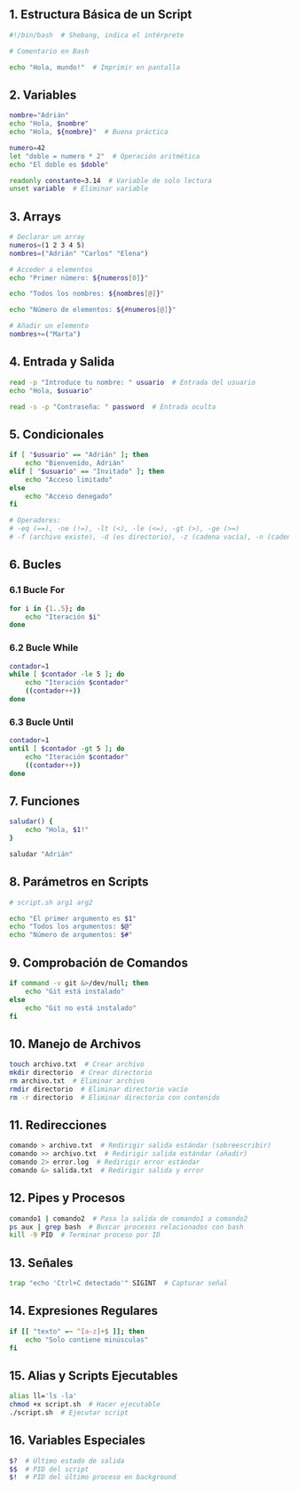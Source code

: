 ## 1. Estructura Básica de un Script

```bash
#!/bin/bash  # Shebang, indica el intérprete

# Comentario en Bash

echo "Hola, mundo!"  # Imprimir en pantalla
```

## 2. Variables

```bash
nombre="Adrián"
echo "Hola, $nombre"
echo "Hola, ${nombre}"  # Buena práctica

numero=42
let "doble = numero * 2"  # Operación aritmética
echo "El doble es $doble"

readonly constante=3.14  # Variable de solo lectura
unset variable  # Eliminar variable
```

## 3. Arrays

```bash
# Declarar un array
numeros=(1 2 3 4 5)
nombres=("Adrián" "Carlos" "Elena")

# Acceder a elementos
echo "Primer número: ${numeros[0]}"

echo "Todos los nombres: ${nombres[@]}"

echo "Número de elementos: ${#numeros[@]}"

# Añadir un elemento
nombres+=("Marta")
```

## 4. Entrada y Salida

```bash
read -p "Introduce tu nombre: " usuario  # Entrada del usuario
echo "Hola, $usuario"

read -s -p "Contraseña: " password  # Entrada oculta
```

## 5. Condicionales

```bash
if [ "$usuario" == "Adrián" ]; then
    echo "Bienvenido, Adrián"
elif [ "$usuario" == "Invitado" ]; then
    echo "Acceso limitado"
else
    echo "Acceso denegado"
fi

# Operadores:
# -eq (==), -ne (!=), -lt (<), -le (<=), -gt (>), -ge (>=)
# -f (archivo existe), -d (es directorio), -z (cadena vacía), -n (cadena no vacía)
```

## 6. Bucles

### 6.1 Bucle For

```bash
for i in {1..5}; do
    echo "Iteración $i"
done
```

### 6.2 Bucle While

```bash
contador=1
while [ $contador -le 5 ]; do
    echo "Iteración $contador"
    ((contador++))
done
```

### 6.3 Bucle Until

```bash
contador=1
until [ $contador -gt 5 ]; do
    echo "Iteración $contador"
    ((contador++))
done
```

## 7. Funciones

```bash
saludar() {
    echo "Hola, $1!"
}

saludar "Adrián"
```

## 8. Parámetros en Scripts

```bash
# script.sh arg1 arg2

echo "El primer argumento es $1"
echo "Todos los argumentos: $@"
echo "Número de argumentos: $#"
```

## 9. Comprobación de Comandos

```bash
if command -v git &>/dev/null; then
    echo "Git está instalado"
else
    echo "Git no está instalado"
fi
```

## 10. Manejo de Archivos

```bash
touch archivo.txt  # Crear archivo
mkdir directorio  # Crear directorio
rm archivo.txt  # Eliminar archivo
rmdir directorio  # Eliminar directorio vacío
rm -r directorio  # Eliminar directorio con contenido
```

## 11. Redirecciones

```bash
comando > archivo.txt  # Redirigir salida estándar (sobreescribir)
comando >> archivo.txt  # Redirigir salida estándar (añadir)
comando 2> error.log  # Redirigir error estándar
comando &> salida.txt  # Redirigir salida y error
```

## 12. Pipes y Procesos

```bash
comando1 | comando2  # Pasa la salida de comando1 a comando2
ps aux | grep bash  # Buscar procesos relacionados con bash
kill -9 PID  # Terminar proceso por ID
```

## 13. Señales

```bash
trap "echo 'Ctrl+C detectado'" SIGINT  # Capturar señal
```

## 14. Expresiones Regulares

```bash
if [[ "texto" =~ ^[a-z]+$ ]]; then
    echo "Solo contiene minúsculas"
fi
```

## 15. Alias y Scripts Ejecutables

```bash
alias ll='ls -la'
chmod +x script.sh  # Hacer ejecutable
./script.sh  # Ejecutar script
```

## 16. Variables Especiales

```bash
$?  # Último estado de salida
$$  # PID del script
$!  # PID del último proceso en background
```